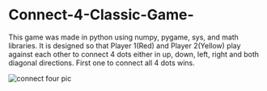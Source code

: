 # Connect-4-Classic-Game-
This game was made in python using numpy, pygame, sys, and math libraries. It is designed so that Player 1(Red) and Player 2(Yellow) play against each other to connect 4 dots either in up, down, left, right and both diagonal directions. First one to connect all 4 dots wins. 



![connect four pic](https://user-images.githubusercontent.com/108555086/177051472-1a6aabc9-1cb6-442c-a214-e0734fcc4619.PNG)
